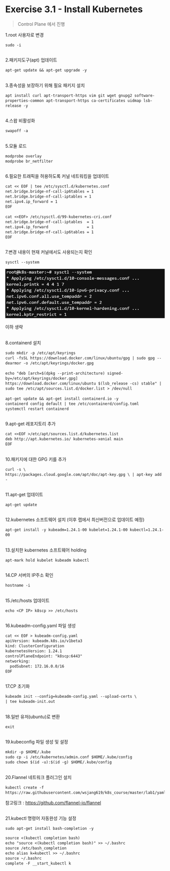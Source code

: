 # Exercise 3.1 - Install Kubernetes

> Control Plane 에서 진행

1.root 사용자로 변경

```
sudo -i
```

##

2.패키지도구(apt) 업데이트

```
apt-get update && apt-get upgrade -y
```

##

3.종속성을 보장하기 위해 필요 패키지 설치

```
apt install curl apt-transport-https vim git wget gnupg2 software-properties-common apt-transport-https ca-certificates uidmap lsb-release -y
```

##

4.스왑 비활성화

```
swapoff -a
```

##

5.모듈 로드

```
modprobe overlay
modprobe br_netfilter
```

##

6.필요한 트래픽을 허용하도록 커널 네트워킹을 업데이트

```
cat << EOF | tee /etc/sysctl.d/kubernetes.conf
net.bridge.bridge-nf-call-ip6tables = 1
net.bridge.bridge-nf-call-iptables = 1
net.ipv4.ip_forward = 1
EOF

cat <<EOF> /etc/sysctl.d/99-kubernetes-cri.conf
net.bridge.bridge-nf-call-iptables  = 1
net.ipv4.ip_forward                 = 1
net.bridge.bridge-nf-call-ip6tables = 1
EOF
```

##

7.변경 내용이 현재 커널에서도 사용되는지 확인

```
sysctl --system
```

![](../img/sysctl.png)

이하 생략

##

8.containerd 설치
```
sudo mkdir -p /etc/apt/keyrings
curl -fsSL https://download.docker.com/linux/ubuntu/gpg | sudo gpg --dearmor -o /etc/apt/keyrings/docker.gpg

echo "deb [arch=$(dpkg --print-architecture) signed-by=/etc/apt/keyrings/docker.gpg] https://download.docker.com/linux/ubuntu $(lsb_release -cs) stable" | sudo tee /etc/apt/sources.list.d/docker.list > /dev/null

apt-get update && apt-get install containerd.io -y
containerd config default | tee /etc/containerd/config.toml
systemctl restart containerd
```

##

9.apt-get 레포지토리 추가

```
cat <<EOF >/etc/apt/sources.list.d/kubernetes.list
deb http://apt.kubernetes.io/ kubernetes-xenial main
EOF
```

##

10.패키지에 대한 GPG 키를 추가

```
curl -s \
https://packages.cloud.google.com/apt/doc/apt-key.gpg \ | apt-key add -
```

##

11.apt-get 업데이트

```
apt-get update
```

##

12.kubernetes 소프트웨어 설치 (이후 랩에서 최신버전으로 업데이트 예정)

```
apt-get install -y kubeadm=1.24.1-00 kubelet=1.24.1-00 kubectl=1.24.1-00
```

##

13.설치한 kubernetes 소프트웨어 holding
```
apt-mark hold kubelet kubeadm kubectl
```

##

14.CP 서버의 IP주소 확인

```
hostname -i
```

##

15./etc/hosts 업데이트

```
echo <CP IP> k8scp >> /etc/hosts
```

##

16.kubeadm-config.yaml 파일 생성

```
cat << EOF > kubeadm-config.yaml
apiVersion: kubeadm.k8s.io/v1beta3
kind: ClusterConfiguration
kubernetesVersion: 1.24.1
controlPlaneEndpoint: "k8scp:6443"
networking:
  podSubnet: 172.16.0.0/16
EOF
```

##

17.CP 초기화

```
kubeadm init --config=kubeadm-config.yaml --upload-certs \
| tee kubeadm-init.out
```

##

18.일반 유저(ubuntu)로 변환

```
exit
```

##

19.kubeconfig 파일 생성 및 설정

```
mkdir -p $HOME/.kube
sudo cp -i /etc/kubernetes/admin.conf $HOME/.kube/config
sudo chown $(id -u):$(id -g) $HOME/.kube/config
```

##

20.Flannel 네트워크 플러그인 설치
```
kubectl create -f https://raw.githubusercontent.com/wsjang619/k8s_course/master/lab1/yaml/flannel.yaml
```

참고링크 : https://github.com/flannel-io/flannel


##

21.kubectl 명령어 자동완성 기능 설정

```
sudo apt-get install bash-completion -y
```

```
source <(kubectl completion bash)
echo "source <(kubectl completion bash)" >> ~/.bashrc
source /etc/bash_completion
echo alias k=kubectl >> ~/.bashrc
source ~/.bashrc
complete -F __start_kubectl k
```
